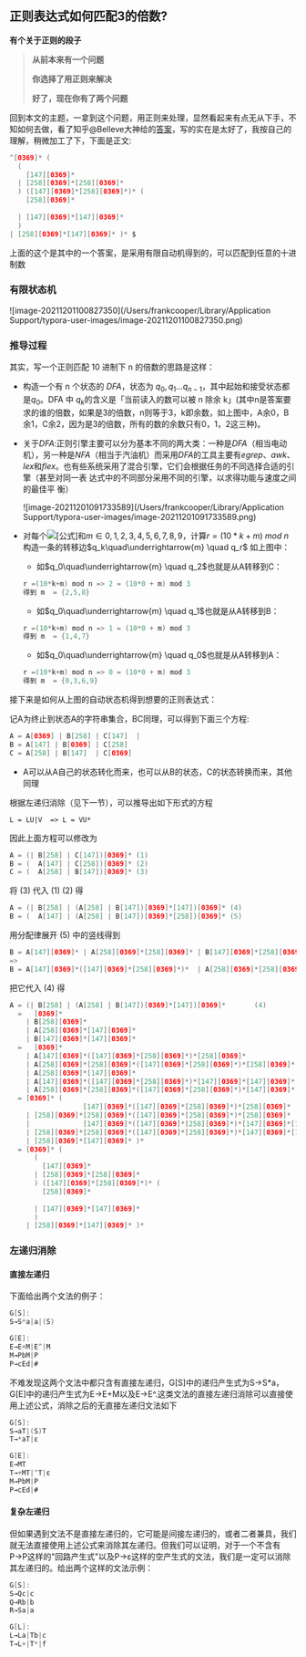 ## 正则表达式如何匹配3的倍数?

**有个关于正则的段子**

> **从前本来有一个问题**
>
> **你选择了用正则来解决**
>
> **好了，现在你有了两个问题**

回到本文的主题，一拿到这个问题，用正则来处理，显然看起来有点无从下手，不知如何去做，看了知乎@Belleve大神给的[答案](https://www.zhihu.com/question/24824487)，写的实在是太好了，我按自己的理解，稍微加工了下，下面是正文:

```java
^[0369]* (
  (
    [147][0369]*
  | [258][0369]*[258][0369]*
  ) ([147][0369]*[258][0369]*)* (
    [258][0369]*
 
  | [147][0369]*[147][0369]*
  )
| [258][0369]*[147][0369]* )* $
```

上面的这个是其中的一个答案，是采用有限自动机得到的，可以匹配到任意的十进制数

### 有限状态机



![image-20211201100827350](/Users/frankcooper/Library/Application Support/typora-user-images/image-20211201100827350.png)

### 推导过程

其实，写一个正则匹配 10 进制下 n 的倍数的思路是这样：

- 构造一个有 n 个状态的 $DFA$，状态为 $q_0,q_1...q_{n-1}$，其中起始和接受状态都是$q_0$。DFA 中 $q_k$的含义是「当前读入的数可以被 n 除余 k」(其中n是答案要求的谁的倍数，如果是3的倍数，n则等于3，k即余数，如上图中，A余0，B余1，C余2，因为是3的倍数，所有的数的余数只有0，1，2这三种)。

- 关于$DFA$:正则引擎主要可以分为基本不同的两大类：一种是$DFA$（相当电动机），另一种是$NFA$（相当于汽油机）而采用$DFA$的工具主要有$egrep$、$awk$、$lex$和$flex$。也有些系统采用了混合引擎，它们会根据任务的不同选择合适的引擎（甚至对同一表 达式中的不同部分采用不同的引擎，以求得功能与速度之间的最佳平 衡）

  

  ![image-20211201091733589](/Users/frankcooper/Library/Application Support/typora-user-images/image-20211201091733589.png)

- 对每个![[公式]](https://www.zhihu.com/equation?tex=q_k)和$m\in{0,1,2,3,4,5,6,7,8,9}$，计算$r=(10*k+m)$   $mod$  $n$构造一条的转移边$q_k\quad\underrightarrow{m} \quad q_r$  如上图中：

  - 如$q_0\quad\underrightarrow{m} \quad q_2$也就是从A转移到C：

  ```java
  r =(10*k+m) mod n => 2 = (10*0 + m) mod 3
  得到 m  = {2,5,8}
  ```

  - 如$q_0\quad\underrightarrow{m} \quad q_1$也就是从A转移到B：

  ```java
  r =(10*k+m) mod n => 1 = (10*0 + m) mod 3
  得到 m  = {1,4,7}
  ```

  - 如$q_0\quad\underrightarrow{m} \quad q_0$也就是从A转移到A：

  ```java
  r =(10*k+m) mod n => 0 = (10*0 + m) mod 3
  得到 m  = {0,3,6,9}
  ```

接下来是如何从上图的自动状态机得到想要的正则表达式：

记A为终止到状态A的字符串集合，BC同理，可以得到下面三个方程:

```java
A = A[0369] | B[258] | C[147]  |
B = A[147] | B[0369] | C[258]
C = A[258] | B[147]  | C[0369]
```

- A可以从A自己的状态转化而来，也可以从B的状态，C的状态转换而来，其他同理

根据左递归消除（见下一节），可以推导出如下形式的方程

```text
L = LU|V  => L = VU*
```

因此上面方程可以修改为

```java
A = (| B[258] | C[147])[0369]* (1)
B = (  A[147] | C[258])[0369]* (2)
C = (  A[258] | B[147])[0369]* (3)
```

将 (3) 代入 (1) (2) 得

```java
A = (| B[258] | (A[258] | B[147])[0369]*[147])[0369]* (4)
B = (  A[147] | (A[258] | B[147])[0369]*[258])[0369]* (5)
```

用分配律展开 (5) 中的竖线得到

```java
B = A[147][0369]* | A[258][0369]*[258][0369]* | B[147][0369]*[258][0369]*
=> 
B = A[147][0369]*([147][0369]*[258][0369]*)*  | A[258][0369]*[258][0369]*([147][0369]*[258][0369]*)*
```

把它代入 (4) 得

```java
A = (| B[258] | (A[258] | B[147])[0369]*[147])[0369]*       (4)
  =   [0369]* 
    | B[258][0369]*
    | A[258][0369]*[147][0369]*
    | B[147][0369]*[147][0369]* 
  =   [0369]* 
    | A[147][0369]*([147][0369]*[258][0369]*)*[258][0369]*
    | A[258][0369]*[258][0369]*([147][0369]*[258][0369]*)*[258][0369]*
    | A[258][0369]*[147][0369]*
    | A[147][0369]*([147][0369]*[258][0369]*)*[147][0369]*[147][0369]* 
    | A[258][0369]*[258][0369]*([147][0369]*[258][0369]*)*[147][0369]*[147][0369]* 
  = [0369]* (
                  [147][0369]*([147][0369]*[258][0369]*)*[258][0369]*
    | [258][0369]*[258][0369]*([147][0369]*[258][0369]*)*[258][0369]*
    |             [147][0369]*([147][0369]*[258][0369]*)*[147][0369]*[147][0369]* 
    | [258][0369]*[258][0369]*([147][0369]*[258][0369]*)*[147][0369]*[147][0369]*
    | [258][0369]*[147][0369]* )*
  = [0369]* (
      (
        [147][0369]*
      | [258][0369]*[258][0369]*
      ) ([147][0369]*[258][0369]*)* (
        [258][0369]*
 
      | [147][0369]*[147][0369]*
      )
    | [258][0369]*[147][0369]* )*
```

### 左递归消除

#### 直接左递归

下面给出两个文法的例子：

```java
G[S]:
S→S*a|a|(S)

G[E]:
E→E+M|E^|M
M→PbM|P
P→cEd|#
```

不难发现这两个文法中都只含有直接左递归，G[S]中的递归产生式为S→S*a，G[E]中的递归产生式为E→E+M以及E→E^.这类文法的直接左递归消除可以直接使用上述公式，消除之后的无直接左递归文法如下

```java
G[S]:
S→aT|(S)T
T→*aT|ε

G[E]:
E→MT
T→+MT|^T|ε
M→PbM|P
P→cEd|#
```

#### 复杂左递归

但如果遇到文法不是直接左递归的，它可能是间接左递归的，或者二者兼具，我们就无法直接使用上述公式来消除其左递归。但我们可以证明，对于一个不含有P→P这样的"回路产生式"以及P→ε这样的空产生式的文法，我们是一定可以消除其左递归的。给出两个这样的文法示例：

```java
G[S]:
S→Qc|c
Q→Rb|b
R→Sa|a

G[L]:
L→La|Tb|c
T→L+|T*|f
```





